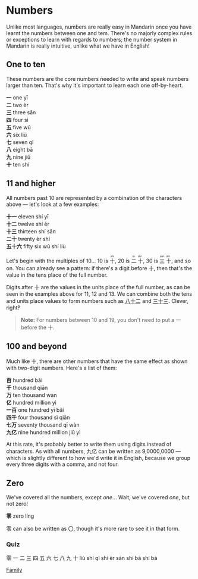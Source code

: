 # Numbers
Unlike most languages, numbers are really easy in Mandarin once you have learnt the numbers between one and tem. There's no majorly complex rules or exceptions to learn with regards to numbers; the number system in Mandarin is really intuitive, unlike what we have in English!

## One to ten
These numbers are the core numbers needed to write and speak numbers larger than ten. That's why it's important to learn each one off-by-heart.

<div class="split">
    <div>
        <div class="phrase">
            <strong>一</strong> <span>one</span> <span>yī</span>
        </div>
        <div class="phrase">
            <strong>二</strong> <span>two</span> <span>èr</span>
        </div>
        <div class="phrase">
            <strong>三</strong> <span>three</span> <span>sān</span>
        </div>
        <div class="phrase">
            <strong>四</strong> <span>four</span> <span>sì</span>
        </div>
        <div class="phrase">
            <strong>五</strong> <span>five</span> <span>wǔ</span>
        </div>
    </div>
    <div>
        <div class="phrase">
            <strong>六</strong> <span>six</span> <span>liù</span>
        </div>
        <div class="phrase">
            <strong>七</strong> <span>seven</span> <span>qī</span>
        </div>
        <div class="phrase">
            <strong>八</strong> <span>eight</span> <span>bā</span>
        </div>
        <div class="phrase">
            <strong>九</strong> <span>nine</span> <span>jiǔ</span>
        </div>
        <div class="phrase">
            <strong>十</strong> <span>ten</span> <span>shí</span>
        </div>
    </div>
</div>

## 11 and higher
All numbers past 10 are represented by a combination of the characters above — let's look at a few examples:

<div class="split">
    <div>
        <div class="phrase">
            <strong>十一</strong> <span>eleven</span> <span>shí yī</span>
        </div>
        <div class="phrase">
            <strong>十二</strong> <span>twelve</span> <span>shí èr</span>
        </div>
        <div class="phrase">
            <strong>十三</strong> <span>thirteen</span> <span>shí sān</span>
        </div>
        <div class="phrase">
            <strong>二十</strong> <span>twenty</span> <span>èr shí</span>
        </div>
        <div class="phrase">
            <strong>五十六</strong> <span>fifty six</span> <span>wū shí liù</span>
        </div>
    </div>
</div>

Let's begin with the multiples of 10... 10 is <ruby>十 <rt>shí</rt></ruby>, 20 is <ruby>二 <rt>èr</rt> 十 <rt>shí</rt></ruby>, 30 is <ruby>三 <rt>sān</rt> 十 <rt>shí</rt></ruby>, and so on. You can already see a pattern: if there's a digit before 十, then that's the value in the tens place of the full number.

Digits after 十 are the values in the units place of the full number, as can be seen in the examples above for 11, 12 and 13. We can combine both the tens and units place values to form numbers such as <abbr title="[bā shí èr] eighty two">八十二</abbr> and <abbr title="[sān shí sān] thirty three">三十三</abbr>. Clever, right‽

> **Note:** For numbers between 10 and 19, you don't need to put a 一 before the 十.

## 100 and beyond
Much like 十, there are other numbers that have the same effect as shown with two-digit numbers. Here's a list of them:

<div class="split">
    <div>
        <div class="phrase">
            <strong>百</strong> <span>hundred</span> <span>bǎi</span>
        </div>
        <div class="phrase">
            <strong>千</strong> <span>thousand</span> <span>qiān</span>
        </div>
        <div class="phrase">
            <strong>万</strong> <span>ten thousand</span> <span>wàn</span>
        </div>
        <div class="phrase">
            <strong>亿</strong> <span>hundred million</span> <span>yì</span>
        </div>
    </div>
    <div>
        <div class="phrase">
            <strong>一百</strong> <span>one hundred</span> <span>yī bǎi</span>
        </div>
        <div class="phrase">
            <strong>四千</strong> <span>four thousand</span> <span>sì qiān</span>
        </div>
        <div class="phrase">
            <strong>七万</strong> <span>seventy thousand</span> <span>qī wàn</span>
        </div>
        <div class="phrase">
            <strong>九亿</strong> <span>nine hundred million</span> <span>jiǔ yì</span>
        </div>
    </div>
</div>

At this rate, it's probably better to write them using digits instead of characters. As with all numbers, 九亿 can be written as 9,0000,0000 — which is slightly different to how we'd write it in English, because we group every three digits with a comma, and not four.

## Zero
We've covered all the numbers, except _one_... Wait, we've covered _one_, but not zero!

<div class="split">
    <div>
        <div class="phrase">
            <strong>零</strong> <span>zero</span> <span>líng</span>
        </div>
    </div>
</div>

零 can also be written as 〇, though it's more rare to see it in that form.

### Quiz

<quiz-set>
    <quiz-page type="match">
        <quiz-block answer="Zero">零</quiz-block>
        <quiz-block answer="One">一</quiz-block>
        <quiz-block answer="Two">二</quiz-block>
        <quiz-block answer="Three">三</quiz-block>
        <quiz-block answer="Four">四</quiz-block>
        <quiz-block answer="Five">五</quiz-block>
        <quiz-block answer="Six">六</quiz-block>
        <quiz-block answer="Seven">七</quiz-block>
        <quiz-block answer="Eight">八</quiz-block>
        <quiz-block answer="Nine">九</quiz-block>
        <quiz-block answer="Ten">十</quiz-block>
    </quiz-page>
    <quiz-page type="pinyin">
        <quiz-question question="Transcribe: 六十">liù shí</quiz-question>
        <quiz-question question="Transcribe: 七十二">qī shí èr</quiz-question>
        <quiz-question question="Transcribe: 三十">sān shí</quiz-question>
        <quiz-question question="Transcribe: 八十八">bā shí bā</quiz-question>
    </quiz-page>
</quiz-set>

<a href="basics/family.md" class="next">Family</a>
